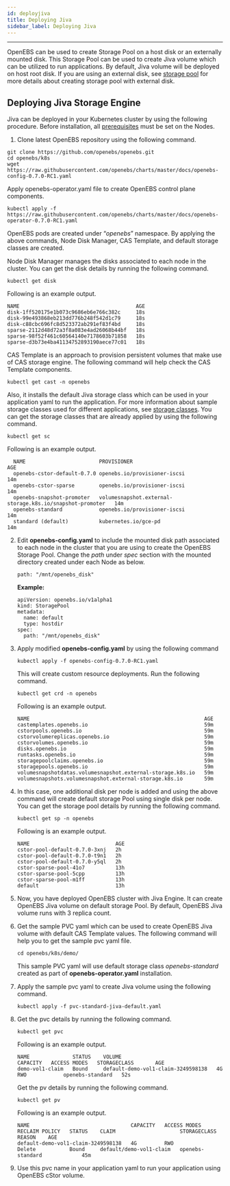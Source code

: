 ```yaml
---
id: deployjiva
title: Deploying Jiva
sidebar_label: Deploying Jiva
---
```

------

OpenEBS can be used to create Storage Pool on a host disk or an externally mounted disk. This Storage Pool can be used to create Jiva volume which can be utilized to run applications. By default, Jiva volume will be deployed on host root disk. If you are using an external disk, see [storage pool](/docs/next/setupstoragepools.html#configuring-a-storage-pool-on-openebs) for more details about creating storage pool with external disk. 

## Deploying Jiva Storage Engine

Jiva can be deployed in your Kubernetes cluster by using the following procedure. Before installation, all [prerequisites](/docs/next/prerequisites.html) must be set on the Nodes. 

1. Clone latest OpenEBS repository using the following command.

  ```
  git clone https://github.com/openebs/openebs.git
  cd openebs/k8s
  wget https://raw.githubusercontent.com/openebs/charts/master/docs/openebs-config-0.7.0-RC1.yaml
  ```

  Apply openebs-operator.yaml file to create OpenEBS control plane components. 

  ```
  kubectl apply -f https://raw.githubusercontent.com/openebs/charts/master/docs/openebs-operator-0.7.0-RC1.yaml
  ```

  OpenEBS pods are created under “*openebs*” namespace. By applying the above commands, Node Disk Manager, CAS Template, and default storage classes are created. 

  Node Disk Manager manages the disks associated to each node in the cluster. You can get the disk details by running the following command.

  ```
  kubectl get disk
  ```

  Following is an example output.

  ```
  NAME                                      AGE
  disk-1ff520175e1b073c9686eb6e766c382c     18s
  disk-99e493868eb213dd776b248f542d1c79     18s
  disk-c88cbc696fc8d523372ab291ef83f4bd     18s
  sparse-2112d48d72a3f8a083e4ad26068b44bf   18s
  sparse-98f52f461c60564140e7178603b71858   18s
  sparse-d3b73e4ba41134752893190aece77c01   18s
  ```

   CAS Template is an approach to provision persistent volumes that make use of CAS storage engine. The following command will help check the CAS Template components.

  ```
  kubectl get cast -n openebs
  ```

   Also, it installs the default Jiva storage class which can be used in your application yaml to run the application. For more information about sample storage classes used for different applications, see [storage classes](/docs/next/setupstorageclasses.html). You can get the storage classes that are already applied by using the following command.

  ```
  kubectl get sc
  ```

   Following is an example output.

      NAME                        PROVISIONER                                                AGE
      openebs-cstor-default-0.7.0 openebs.io/provisioner-iscsi				     		 14m
      openebs-cstor-sparse        openebs.io/provisioner-iscsi                               14m
      openebs-snapshot-promoter   volumesnapshot.external-storage.k8s.io/snapshot-promoter   14m
      openebs-standard            openebs.io/provisioner-iscsi                               14m
      standard (default)          kubernetes.io/gce-pd  									14m

2. Edit **openebs-config.yaml** to include the mounted disk path associated to each node in the cluster that you are using to create the OpenEBS Storage Pool. Change the *path* under *spec* section with the mounted directory created under each Node as below.

      ```
      path: "/mnt/openebs_disk"
      ```

      **Example:**

      ```
      apiVersion: openebs.io/v1alpha1
      kind: StoragePool
      metadata:
        name: default
        type: hostdir
      spec:
        path: "/mnt/openebs_disk"
      ```

3. Apply modified **openebs-config.yaml** by using the following command

      ```
      kubectl apply -f openebs-config-0.7.0-RC1.yaml
      ```

      This will create custom resource deployments. Run the following command.

      ```
      kubectl get crd -n openebs
      ```

      Following is an example output.

      ```
      NAME                                                         AGE
      castemplates.openebs.io                                      59m
      cstorpools.openebs.io                                        59m
      cstorvolumereplicas.openebs.io                               59m
      cstorvolumes.openebs.io                                      59m
      disks.openebs.io                                             59m
      runtasks.openebs.io                                          59m
      storagepoolclaims.openebs.io                                 59m
      storagepools.openebs.io                                      59m
      volumesnapshotdatas.volumesnapshot.external-storage.k8s.io   59m
      volumesnapshots.volumesnapshot.external-storage.k8s.io       59m
      ```

4. In this case, one additional disk per node is added and using the above command will create default
      storage Pool using single disk per node. You can get the storage pool details by running the following command. 

      ```
      kubectl get sp -n openebs
      ```

      Following is an example output.

      ```
      NAME                            AGE
      cstor-pool-default-0.7.0-3xnj   2h
      cstor-pool-default-0.7.0-t9n1   2h
      cstor-pool-default-0.7.0-y5ql   2h
      cstor-sparse-pool-41o7          13h
      cstor-sparse-pool-5cpp          13h
      cstor-sparse-pool-m1ff          13h
      default                         13h
      ```

5. Now, you have deployed OpenEBS cluster with Jiva Engine. It can create OpenEBS Jiva volume on default storage Pool. By default, OpenEBS Jiva volume runs with 3 replica count. 

6. Get the sample PVC yaml which can be used to create OpenEBS Jiva volume with default CAS Template values. The following command will help you to get the sample pvc yaml file.

      ```
      cd openebs/k8s/demo/
      ```

      This sample PVC yaml will use default storage class *openebs-standard* created as part of **openebs-operator.yaml** installation.

7. Apply the sample pvc yaml to create Jiva volume using the following command.

      ```
      kubectl apply -f pvc-standard-jiva-default.yaml
      ```

8. Get the pvc details by running the following command.

      ```
      kubectl get pvc
      ```

      Following is an example output.

      ```
      NAME              STATUS    VOLUME                               CAPACITY   ACCESS MODES   STORAGECLASS       AGE
      demo-vol1-claim   Bound     default-demo-vol1-claim-3249598138   4G         RWO            openebs-standard   52s
      ```

      Get the pv details by running the following command.

      ```
      kubectl get pv
      ```

      Following is an example output.

      ```
      NAME                                 CAPACITY   ACCESS MODES   RECLAIM POLICY   STATUS    CLAIM                     STORAGECLASS       REASON    AGE
      default-demo-vol1-claim-3249598138   4G         RWO            Delete           Bound     default/demo-vol1-claim   openebs-standard             45m
      ```

9. Use this pvc name in your application yaml to run your application using OpenEBS cStor volume.


<!-- Hotjar Tracking Code for https://docs.openebs.io -->
<script>
   (function(h,o,t,j,a,r){
       h.hj=h.hj||function(){(h.hj.q=h.hj.q||[]).push(arguments)};
       h._hjSettings={hjid:785693,hjsv:6};
       a=o.getElementsByTagName('head')[0];
       r=o.createElement('script');r.async=1;
       r.src=t+h._hjSettings.hjid+j+h._hjSettings.hjsv;
       a.appendChild(r);
   })(window,document,'https://static.hotjar.com/c/hotjar-','.js?sv=');
</script>
